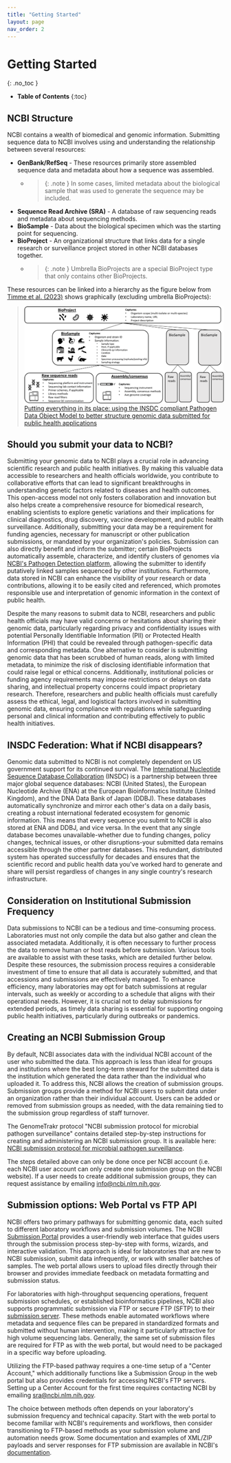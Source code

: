 ```yaml
---
title: "Getting Started"
layout: page
nav_order: 2
---
```


# Getting Started
{: .no_toc }

- **Table of Contents**
{:toc}


<!---
Sections start here
-->

## NCBI Structure

NCBI contains a wealth of biomedical and genomic information. Submitting sequence data to NCBI involves using and understanding the relationship between several resources:

* **GenBank/RefSeq** - These resources primarily store assembled sequence data and metadata about how a sequence was assembled.
  + > {: .note } In some cases, limited metadata about the biological sample that was used to generate the sequence may be included.
* **Sequence Read Archive (SRA)** - A database of raw sequencing reads and metadata about sequencing methods.
* **BioSample** - Data about the biological specimen which was the starting point for sequencing.
* **BioProject** - An organizational structure that links data for a single research or surveillance project stored in other NCBI databases together.
  + > {: .note } Umbrella BioProjects are a special BioProject type that only contains other BioProjects.

These resources can be linked into a hierarchy as the figure below from [Timme et al. (2023)](https://pubmed.ncbi.nlm.nih.gov/38085797/) shows graphically (excluding umbrella BioProjects):

> ![Fig. 1.](../../media/Pathogen_DOM.png)
> [Putting everything in its place: using the INSDC compliant Pathogen Data Object Model to better structure genomic data submitted for public health applications]( https://pubmed.ncbi.nlm.nih.gov/38085797/)

## Should you submit your data to NCBI?

Submitting your genomic data to NCBI plays a crucial role in advancing scientific research and public health initiatives. By making this valuable data accessible to researchers and health officials worldwide, you contribute to collaborative efforts that can lead to significant breakthroughs in understanding genetic factors related to diseases and health outcomes. This open-access model not only fosters collaboration and innovation but also helps create a comprehensive resource for biomedical research, enabling scientists to explore genetic variations and their implications for clinical diagnostics, drug discovery, vaccine development, and public health surveillance. Additionally, submitting your data may be a requirement for funding agencies, necessary for manuscript or other publication submissions, or mandated by your organization's policies. Submission can also directly benefit and inform the submitter; certain BioProjects automatically assemble, characterize, and identify clusters of genomes via [NCBI's Pathogen Detection platform](https://www.ncbi.nlm.nih.gov/pathogens/), allowing the submitter to identify putatively linked samples sequenced by other institutions. Furthermore, data stored in NCBI can enhance the visibility of your research or data contributions, allowing it to be easily cited and referenced, which promotes responsible use and interpretation of genomic information in the context of public health.

Despite the many reasons to submit data to NCBI, researchers and public health officials may have valid concerns or hesitations about sharing their genomic data, particularly regarding privacy and confidentiality issues with potential Personally Identifiable Information (PII) or Protected Health Information (PHI) that could be revealed through pathogen-specific data and corresponding metadata. One alternative to consider is submitting genomic data that has been scrubbed of human reads, along with limited metadata, to minimize the risk of disclosing identifiable information that could raise legal or ethical concerns. Additionally, institutional policies or funding agency requirements may impose restrictions or delays on data sharing, and intellectual property concerns could impact proprietary research. Therefore, researchers and public health officials must carefully assess the ethical, legal, and logistical factors involved in submitting genomic data, ensuring compliance with regulations while safeguarding personal and clinical information and contributing effectively to public health initiatives.

## INSDC Federation: What if NCBI disappears?

Genomic data submitted to NCBI is not completely dependent on US government support for its continued survival. The [International Nucleotide Sequence Database Collaboration](https://www.insdc.org/) (INSDC) is a partnership between three major global sequence databases: NCBI (United States), the European Nucleotide Archive (ENA) at the European Bioinformatics Institute (United Kingdom), and the DNA Data Bank of Japan (DDBJ). These databases automatically synchronize and mirror each other's data on a daily basis, creating a robust international federated ecosystem for genomic information. This means that every sequence you submit to NCBI is also stored at ENA and DDBJ, and vice versa. In the event that any single database becomes unavailable-whether due to funding changes, policy changes, technical issues, or other disruptions-your submitted data remains accessible through the other partner databases. This redundant, distributed system has operated successfully for decades and ensures that the scientific record and public health data you've worked hard to generate and share will persist regardless of changes in any single country's research infrastructure.

## Consideration on Institutional Submission Frequency

Data submissions to NCBI can be a tedious and time-consuming process. Laboratories must not only compile the data but also gather and clean the associated metadata. Additionally, it is often necessary to further process the data to remove human or host reads before submission. Various tools are available to assist with these tasks, which are detailed further below. Despite these resources, the submission process requires a considerable investment of time to ensure that all data is accurately submitted, and that accessions and submissions are effectively managed. To enhance efficiency, many laboratories may opt for batch submissions at regular intervals, such as weekly or according to a schedule that aligns with their operational needs. However, it is crucial not to delay submissions for extended periods, as timely data sharing is essential for supporting ongoing public health initiatives, particularly during outbreaks or pandemics.

## Creating an NCBI Submission Group

By default, NCBI associates data with the individual NCBI account of the user who submitted the data. This approach is less than ideal for groups and institutions where the best long-term steward for the submitted data is the institution which generated the data rather than the individual who uploaded it. To address this, NCBI allows the creation of submission groups. Submission groups provide a method for NCBI users to submit data under an organization rather than their individual account. Users can be added or removed from submission groups as needed, with the data remaining tied to the submission group regardless of staff turnover.

The GenomeTrakr protocol "NCBI submission protocol for microbial pathogen surveillance" contains detailed step-by-step instructions for creating and administering an NCBI submission group. It is available here: [NCBI submission protocol for microbial pathogen surveillance](https://www.protocols.io/view/ncbi-submission-protocol-for-microbial-pathogen-su-4r3l284pql1y/v11?step=1.2).

The steps detailed above can only be done once per NCBI account (i.e. each NCBI user account can only create one submission group on the NCBI website). If a user needs to create additional submission groups, they can request assistance by emailing info@ncbi.nlm.nih.gov.

## Submission options: Web Portal vs FTP API

NCBI offers two primary pathways for submitting genomic data, each suited to different laboratory workflows and submission volumes. The NCBI [Submission Portal](https://submit.ncbi.nlm.nih.gov/) provides a user-friendly web interface that guides users through the submission process step-by-step with forms, wizards, and interactive validation. This approach is ideal for laboratories that are new to NCBI submission, submit data infrequently, or work with smaller batches of samples. The web portal allows users to upload files directly through their browser and provides immediate feedback on metadata formatting and submission status.

For laboratories with high-throughput sequencing operations, frequent submission schedules, or established bioinformatics pipelines, NCBI also supports programmatic submission via FTP or secure FTP (SFTP) to their [submission server](https://sftp://sftp-private.ncbi.nlm.nih.gov). These methods enable automated workflows where metadata and sequence files can be prepared in standardized formats and submitted without human intervention, making it particularly attractive for high volume sequencing labs. Generally, the same set of submission files are required for FTP as with the web portal, but would need to be packaged in a specific way before uploading.

Utilizing the FTP-based pathway requires a one-time setup of a "Center Account," which additionally functions like a Submission Group in the web portal but also provides credentials for accessing NCBI's FTP servers. Setting up a Center Account for the first time requires contacting NCBI by emailing sra@ncbi.nlm.nih.gov.

The choice between methods often depends on your laboratory's submission frequency and technical capacity. Start with the web portal to become familiar with NCBI's requirements and workflows, then consider transitioning to FTP-based methods as your submission volume and automation needs grow. Some documentation and examples of XML/ZIP payloads and server responses for FTP submission are available in NCBI's [documentation](https://github.com/ncbi/submission-schema).
